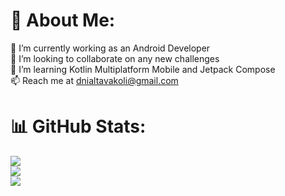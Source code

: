 # 💫 About Me:
🔭 I’m currently working as an Android Developer<br>👯 I’m looking to collaborate on any new challenges<br>🌱 I’m learning Kotlin Multiplatform Mobile and Jetpack Compose<br>📫 Reach me at dnialtavakoli@gmail.com

# 📊 GitHub Stats:
![](https://github-readme-stats.vercel.app/api?username=danialtavakoli&theme=tokyonight&hide_border=false&include_all_commits=true&count_private=false)<br/>
![](https://github-readme-streak-stats.herokuapp.com/?user=danialtavakoli&theme=tokyonight&hide_border=false)<br/>
![](https://github-readme-stats.vercel.app/api/top-langs/?username=danialtavakoli&theme=tokyonight&hide_border=false&include_all_commits=true&count_private=false&layout=compact)
